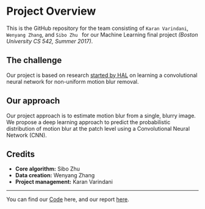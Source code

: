 # Project Overview
This is the GitHub repository for the team consisting of `Karan Varindani`, `Wenyang Zhang`, and `Sibo Zhu ` for our Machine Learning final project _(Boston University CS 542, Summer 2017)_. 

## The challenge
Our project is based on research [started by HAL](https://hal.inria.fr/hal-01250478/document) on learning a convolutional neural network for non-uniform motion blur removal. 

## Our approach
Our project approach is to estimate motion blur from a single, blurry image. We propose a deep learning approach to predict the probabilistic distribution of motion blur at the patch level using a Convolutional Neural Network (CNN).

## Credits
* **Core algorithm:** Sibo Zhu
* **Data creation:** Wenyang Zhang
* **Project management:** Karan Varindani 

----

You can find our [Code](./Code/) here, and our report [here](./Report/). 